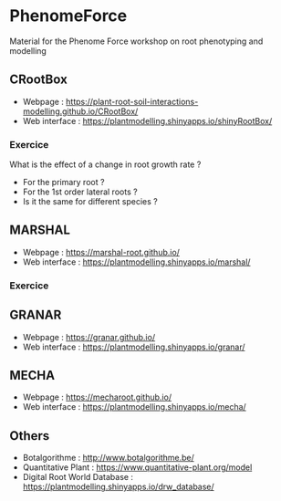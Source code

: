 # PhenomeForce
Material for the Phenome Force workshop on root phenotyping and modelling


## CRootBox

- Webpage : https://plant-root-soil-interactions-modelling.github.io/CRootBox/
- Web interface : https://plantmodelling.shinyapps.io/shinyRootBox/

### Exercice 

What is the effect of a change in root growth rate ? 

- For the primary root ?
- For the 1st order lateral roots ? 
- Is it the same for different species ?

## MARSHAL

- Webpage : https://marshal-root.github.io/
- Web interface : https://plantmodelling.shinyapps.io/marshal/

### Exercice



## GRANAR

- Webpage : https://granar.github.io/
- Web interface : https://plantmodelling.shinyapps.io/granar/

## MECHA

- Webpage : https://mecharoot.github.io/
- Web interface : https://plantmodelling.shinyapps.io/mecha/

## Others

- Botalgorithme : http://www.botalgorithme.be/
- Quantitative Plant : https://www.quantitative-plant.org/model
- Digital Root World Database : https://plantmodelling.shinyapps.io/drw_database/
